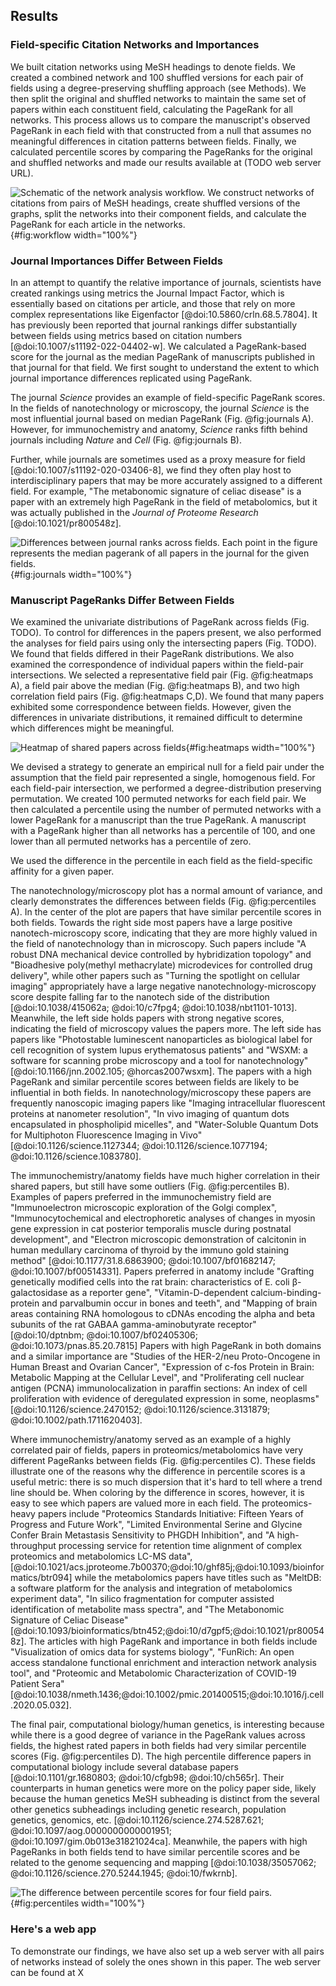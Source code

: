 ## Results

### Field-specific Citation Networks and Importances

We built citation networks using MeSH headings to denote fields.
We created a combined network and 100 shuffled versions for each pair of fields using a degree-preserving shuffling approach (see Methods).
We then split the original and shuffled networks to maintain the same set of papers within each constituent field, calculating the PageRank for all networks.
This process allows us to compare the manuscript's observed PageRank in each field with that constructed from a null that assumes no meaningful differences in citation patterns between fields.
Finally, we calculated percentile scores by comparing the PageRanks for the original and shuffled networks and made our results available at (TODO web server URL).

![ 
Schematic of the network analysis workflow. 
We construct networks of citations from pairs of MeSH headings, create shuffled versions of the graphs, split the networks into their component fields, and calculate the PageRank for each article in the networks.
](./images/schematic.png "Workflow schematic"){#fig:workflow width="100%"}

### Journal Importances Differ Between Fields

In an attempt to quantify the relative importance of journals, scientists have created rankings using metrics the Journal Impact Factor, which is essentially based on citations per article, and those that rely on more complex representations like Eigenfactor [@doi:10.5860/crln.68.5.7804]. 
It has previously been reported that journal rankings differ substantially between fields using metrics based on citation numbers [@doi:10.1007/s11192-022-04402-w].
We calculated a PageRank-based score for the journal as the median PageRank of manuscripts published in that journal for that field.
We first sought to understand the extent to which journal importance differences replicated using PageRank.

The journal *Science* provides an example of field-specific PageRank scores.
In the fields of nanotechnology or microscopy, the journal *Science* is the most influential journal based on median PageRank (Fig. @fig:journals A). <!--just to be clear, is this in each of these fields individually or in the field pair? if the field pair, how should that be interpreted?-->
However, for immunochemistry and anatomy, *Science* ranks fifth behind journals including *Nature* and *Cell* (Fig. @fig:journals B).
<!--are there other examples of journals with big differences?-->

<!--I'm not sure what to do with the below - is your argument that even specialty journals are often multi-disciplinary and consequently difficult to use as a proxy for importance? if so, what fraction of journals have 90% percent of their papers in only one "field" (MeSH heading here) vs what fraction have >1 MeSH heading with reasonable representation? It feels like something is missing in these sentences.-->
Further, while journals are sometimes used as a proxy measure for field [@doi:10.1007/s11192-020-03406-8], we find they often play host to interdisciplinary papers that may be more accurately assigned to a different field.
For example, "The metabonomic signature of celiac disease" is a paper with an extremely high PageRank in the field of metabolomics, but it was actually published in the *Journal of Proteome Research* [@doi:10.1021/pr800548z].

![
Differences between journal ranks across fields. Each point in the figure represents the median pagerank of all papers in the journal for the given fields.
](./images/combined_journals.png "Differences between journals ranks"){#fig:journals width="100%"}

### Manuscript PageRanks Differ Between Fields

We examined the univariate distributions of PageRank across fields (Fig. TODO).
To control for differences in the papers present, we also performed the analyses for field pairs using only the intersecting papers (Fig. TODO).
We found that fields differed in their PageRank distributions.
We also examined the correspondence of individual papers within the field-pair intersections.
We selected a representative field pair (Fig. @fig:heatmaps A), a field pair above the median (Fig. @fig:heatmaps B), and two high correlation field pairs (Fig. @fig:heatmaps C,D).
We found that many papers exhibited some correspondence between fields.
However, given the differences in univariate distributions, it remained difficult to determine which differences might be meaningful.

![
Heatmap of shared papers across fields
](./images/combined_heatmap.png "Heatmaps"){#fig:heatmaps width="100%"}

We devised a strategy to generate an empirical null for a field pair under the assumption that the field pair represented a single, homogenous field.
For each field-pair intersection, we performed a degree-distribution preserving permutation.
We created 100 permuted networks for each field pair.
We then calculated a percentile using the number of permuted networks with a lower PageRank for a manuscript than the true PageRank.
A manuscript with a PageRank higher than all networks has a percentile of 100, and one lower than all permuted networks has a percentile of zero. <!--Can we use percentiles here? Since you are generating 100 permutations it may be more natural. Will require multiplication by 100 for all the places you present it.-->
<!--at this point I am very confused about how what you are describing here is different than the first subsection-->
We used the difference in the percentile in each field as the field-specific affinity for a given paper.

<!--I feel like from here through the end of this section it just becomes a verbal description of the figures. Can you revise this to make it more clear how this relates to the premise of your paper (field-specific importances don't just apply to journals, they apply to manuscripts too?). It'd probably be good to have a lot less description of the figures. You may need to add some global comparisons/tables/etc - perhaps for the most extreme differences across the dataset and/or which fields have overlapping papers but the most differences vs. many overlapping papers and high similarities?-->
The nanotechnology/microscopy plot has a normal amount of variance, and clearly demonstrates the differences between fields (Fig. @fig:percentiles A).
In the center of the plot are papers that have similar percentile scores in both fields.
Towards the right side most papers have a large positive nanotech-microscopy score, indicating that they are more highly valued in the field of nanotechnology than in microscopy.
Such papers include "A robust DNA mechanical device controlled by hybridization topology" and "Bioadhesive poly(methyl methacrylate) microdevices for controlled drug delivery", while other papers such as "Turning the spotlight on cellular imaging" appropriately have a large negative nanotechnology-microscopy score despite falling far to the nanotech side of the distribution [@doi:10.1038/415062a; @doi:10/c7fpg4; @doi:10.1038/nbt1101-1013].
Meanwhile, the left side holds papers with strong negative scores, indicating the field of microscopy values the papers more.
The left side has papers like "Photostable luminescent nanoparticles as biological label for cell recognition of system lupus erythematosus patients" and "WSXM: a software for scanning probe microscopy and a tool for nanotechnology" [@doi:10.1166/jnn.2002.105; @horcas2007wsxm].
The papers with a high PageRank and similar percentile scores between fields are likely to be influential in both fields. 
In nanotechnology/microscopy these papers are frequently nanoscopic imaging papers like "Imaging intracellular fluorescent proteins at nanometer resolution", "In vivo imaging of quantum dots encapsulated in phospholipid micelles", and "Water-Soluble Quantum Dots for Multiphoton Fluorescence Imaging in Vivo" [@doi:10.1126/science.1127344; @doi:10.1126/science.1077194; @doi:10.1126/science.1083780].

The immunochemistry/anatomy fields have much higher correlation in their shared papers, but still have some outliers (Fig. @fig:percentiles B).
Examples of papers preferred in the immunochemistry field are "Immunoelectron microscopic exploration of the Golgi complex", "Immunocytochemical and electrophoretic analyses of changes in myosin gene expression in cat posterior temporalis muscle during postnatal development", and "Electron microscopic demonstration of calcitonin in human medullary carcinoma of thyroid by the immuno gold staining method" [@doi:10.1177/31.8.6863900; @doi:10.1007/bf01682147; @doi:10.1007/bf00514331].
Papers preferred in anatomy include "Grafting genetically modified cells into the rat brain: characteristics of E. coli β-galactosidase as a reporter gene", "Vitamin-D-dependent calcium-binding-protein and parvalbumin occur in bones and teeth", and "Mapping of brain areas containing RNA homologous to cDNAs encoding the alpha and beta subunits of the rat GABAA gamma-aminobutyrate receptor" [@doi:10/dptnbm; @doi:10.1007/bf02405306; @doi:10.1073/pnas.85.20.7815]
Papers with high PageRank in both domains and a similar importance are "Studies of the HER-2/neu Proto-Oncogene in Human Breast and Ovarian Cancer", "Expression of c-fos Protein in Brain: Metabolic Mapping at the Cellular Level", and "Proliferating cell nuclear antigen (PCNA) immunolocalization in paraffin sections: An index of cell proliferation with evidence of deregulated expression in some, neoplasms" [@doi:10.1126/science.2470152; @doi:10.1126/science.3131879; @doi:10.1002/path.1711620403].

Where immunochemistry/anatomy served as an example of a highly correlated pair of fields, papers in proteomics/metabolomics have very different PageRanks between fields (Fig. @fig:percentiles C). 
These fields illustrate one of the reasons why the difference in percentile scores is a useful metric: there is so much dispersion that it's hard to tell where a trend line should be.
When coloring by the difference in scores, however, it is easy to see which papers are valued more in each field.
The proteomics-heavy papers include "Proteomics Standards Initiative: Fifteen Years of Progress and Future Work", "Limited Environmental Serine and Glycine Confer Brain Metastasis Sensitivity to PHGDH Inhibition", and "A high-throughput processing service for retention time alignment of complex proteomics and metabolomics LC-MS data", [@doi:10.1021/acs.jproteome.7b00370;@doi:10/ghf85j;@doi:10.1093/bioinformatics/btr094] while the metabolomics papers have titles such as "MeltDB: a software platform for the analysis and integration of metabolomics experiment data", "In silico fragmentation for computer assisted identification of metabolite mass spectra", and "The Metabonomic Signature of Celiac Disease" [@doi:10.1093/bioinformatics/btn452;@doi:10/d7gpf5;@doi:10.1021/pr800548z].
The articles with high PageRank and importance in both fields include "Visualization of omics data for systems biology", "FunRich: An open access standalone functional enrichment and interaction network analysis tool", and "Proteomic and Metabolomic Characterization of COVID-19 Patient Sera" [@doi:10.1038/nmeth.1436;@doi:10.1002/pmic.201400515;@doi:10.1016/j.cell.2020.05.032].

The final pair, computational biology/human genetics, is interesting because while there is a good degree of variance in the PageRank values across fields, the highest rated papers in both fields had very similar percentile scores (Fig. @fig:percentiles D).
The high percentile difference papers in computational biology include several database papers [@doi:10.1101/gr.1680803; @doi:10/cfgb98; @doi:10/ch565r].
Their counterparts in human genetics were more on the policy paper side, likely because the human genetics MeSH subheading is distinct from the several other genetics subheadings including genetic research, population genetics, genomics, etc. [@doi:10.1126/science.274.5287.621; @doi:10.1097/aog.0000000000001951; @doi:10.1097/gim.0b013e31821024ca].
Meanwhile, the papers with high PageRanks in both fields tend to have similar percentile scores and be related to the genome sequencing and mapping [@doi:10.1038/35057062; @doi:10.1126/science.270.5244.1945; @doi:10/fwkrnb].

![
The difference between percentile scores for four field pairs. 
](./images/combined_difference.png "Differences between fields' percentile scores"){#fig:percentiles width="100%"}

### Here's a web app 

<!-- if this is going to be a section, something needs to be revised above - at the moment it's way short and just restates what's up there.-->
To demonstrate our findings, we have also set up a web server with all pairs of networks instead of solely the ones shown in this paper.
The web server can be found at X
